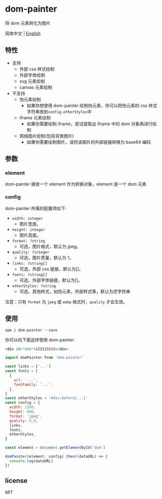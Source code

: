 # dom-painter

将 dom 元素转化为图片

简体中文 | <a href="https://github.com/Longgererer/dom-pointer/blob/master/README.md">English</a>

## 特性

- 支持
  - 外部 css 样式绘制
  - 外部字体绘制
  - svg 元素绘制
  - canvas 元素绘制
- 不支持
  - 伪元素绘制
    - 如果你想使用 dom-painter 绘制伪元素，你可以把伪元素的 css 样式字符串放到`config.otherStyles`中
  - iframe 元素绘制
    - 如果你需要绘制 iframe，尝试提取出 iframe 中的 dom 对象再进行绘制
  - 网络图片绘制(包括背景图片)
    - 如果你需要绘制图片，请将该图片的外部链接转换为 base64 编码

## 参数

### element

dom-painter 接收一个 element 作为转换对象，element 是一个 dom 元素

### config

dom-painter 所需的配置项如下:

- `width: integer`
  - 图片宽度。
- `height: integer`
  - 图片高度。
- `format: ?string`
  - 可选，图片格式，默认为 jpeg。
- `quality: ?integer`
  - 可选，图片质量，默认为 1。
- `links: ?string[]`
  - 可选，外部 css 链接，默认为[]。
- `fonts: ?string[]`
  - 可选，外部字体链接，默认为[]。
- `otherStyles: ?string`
  - 可选，其他样式，如伪元素，外部样式等，默认为空字符串

注意：只有 `format` 为 `jpeg` 或 `webp` 格式时，`quality` 才会生效。

## 使用

```dash
npm i dom-painter --save
```

你可以向下面这样使用 dom-painter:

```html
<div id="dom">123123213</div>
```

```javascript
import domPainter from 'dom-painter'

const links = ['...']
const fonts = [
  {
    url: '...',
    fontFamily: '...',
  },
]
const otherStyles = '#div:before{...}'
const config = {
  width: 1200,
  height: 600,
  format: 'jpeg',
  quality: 0.8,
  links,
  fonts,
  otherStyles,
}

const element = document.getElementById('dom')

domPainter(element, config).then((dataURL) => {
  console.log(dataURL)
})
```

## license

MIT
